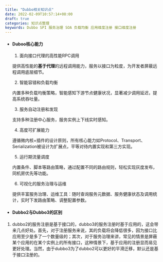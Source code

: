 ```yaml
---
title: "Dubbo相关知识点"
date: 2022-02-09T10:57:14+08:00
draft: true
categories: 知识点整理
keywords: Dubbo SPI 服务治理 SOA 负载均衡 应用维度注册 接口维度注册
---
```

+ #### Duboo核心能力
  
  1. 面向接口代理的高性能RPC调用
   
    提供高性能的**基于代理**的远程调用能力，服务以接口为粒度，为开发者屏蔽远程调用底层细节。

  2. 智能容错和负载均衡

    内置多种负载均衡策略，智能感知下游节点健康状况，显著减少调用延迟，提高系统吞吐量。

  3. 服务自动注册和发现

    支持多种注册中心服务，服务实例上下线实时感知。

  4. 高度可扩展能力

    遵循微内核+插件的设计原则，所有核心能力如Protocol、Transport、Serialization被设计为扩展点，平等对待内置实现和第三方实现。

  5. 运行期流量调度

    内置条件、脚本等路由策略，通过配置不同的路由规则，轻松实现灰度发布，同机房优先等功能。

  6. 可视化的服务治理与运维

    提供丰富服务治理、运维工具：随时查询服务元数据、服务健康状态及调用统计，实时下发路由策略、调整配置参数。

+ #### Dubbo2与Dubbo3的区别

1. dubbo2的服务注册是基于接口的，dubbo3的服务注册时基于应用的，这会带来几点好处。首先，对于注册服务来说，其的负载将会降低很多，因为接口比应用至少是多了一个数量级的；其次，对于服务治理来讲，常见的情景是屏蔽某个应用的在某个实例上的所有接口，这种情景下，基于应用的注册显而易见更好处理。当然，由于dubbo3为了dubbo2可以更好的平滑迁移，默认还是基于接口注册的。
